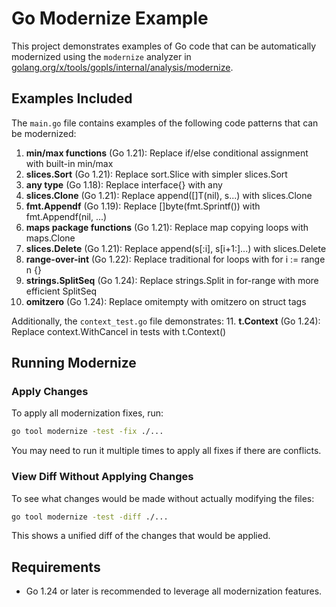 # Go Modernize Example

This project demonstrates examples of Go code that can be automatically modernized using the `modernize` analyzer in [golang.org/x/tools/gopls/internal/analysis/modernize](https://pkg.go.dev/golang.org/x/tools/gopls/internal/analysis/modernize).

## Examples Included

The `main.go` file contains examples of the following code patterns that can be modernized:

1. **min/max functions** (Go 1.21): Replace if/else conditional assignment with built-in min/max
2. **slices.Sort** (Go 1.21): Replace sort.Slice with simpler slices.Sort
3. **any type** (Go 1.18): Replace interface{} with any
4. **slices.Clone** (Go 1.21): Replace append([]T(nil), s...) with slices.Clone
5. **fmt.Appendf** (Go 1.19): Replace []byte(fmt.Sprintf()) with fmt.Appendf(nil, ...)
6. **maps package functions** (Go 1.21): Replace map copying loops with maps.Clone
7. **slices.Delete** (Go 1.21): Replace append(s[:i], s[i+1:]...) with slices.Delete
8. **range-over-int** (Go 1.22): Replace traditional for loops with for i := range n {}
9. **strings.SplitSeq** (Go 1.24): Replace strings.Split in for-range with more efficient SplitSeq
10. **omitzero** (Go 1.24): Replace omitempty with omitzero on struct tags

Additionally, the `context_test.go` file demonstrates:
11. **t.Context** (Go 1.24): Replace context.WithCancel in tests with t.Context()

## Running Modernize

### Apply Changes

To apply all modernization fixes, run:

```bash
go tool modernize -test -fix ./...
```

You may need to run it multiple times to apply all fixes if there are conflicts.

### View Diff Without Applying Changes

To see what changes would be made without actually modifying the files:

```bash
go tool modernize -test -diff ./...
```

This shows a unified diff of the changes that would be applied.

## Requirements

- Go 1.24 or later is recommended to leverage all modernization features.

